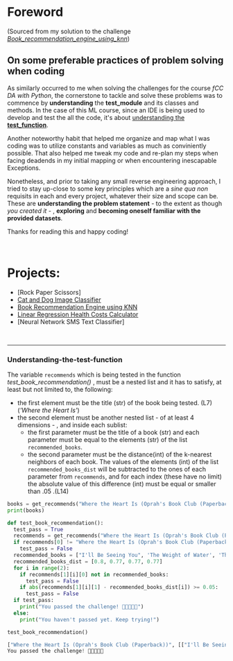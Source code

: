 # Foreword
(Sourced from my solution to the challenge [*Book_recommendation_engine_using_knn*](https://github.com/GBlanch/fCC-Machine-Learning-with-Python-Certification/blob/main/2.book_recommendation_engine_using_knn/fcc_book_recommendation_knn_dec30.ipynb))

## On some preferable practices of problem solving when coding

As similarly occurred to me when solving the challenges for the course _fCC DA with Python_, the cornerstone to tackle and solve these problems was to commence by **understanding** the **test_module** and its classes and methods. In the case of this ML course,  since an IDE is being used to develop and test the all the code, it's about [understanding the  **test_function**](#understanding-the-test-function).

Another noteworthy habit that helped me organize and map what I was coding was to utilize constants and variables as much as conviniently possible. That also helped me tweak my code and re-plan my steps when facing deadends in my initial mapping or when encountering inescapable Exceptions.

Nonetheless, and prior to taking any small reverse engineering approach, I tried to stay up-close to some key principles which are a _sine qua non_ requisits in each and every project, whatever their size and scope can be. These are **understanding the problem statement** - to the extent as though _you created it_ - , **exploring** and **becoming oneself familiar with the provided datasets**.

Thanks for reading this and happy coding!

<br>

# Projects:


  - [Rock Paper Scissors]
  - [Cat and Dog Image Classifier](https://github.com/GBlanch/fCC-Machine-Learning-with-Python-Certification/tree/main/1.cat_and_dog_image_classifier)
  - [Book Recommendation Engine using KNN](https://github.com/GBlanch/fCC-Machine-Learning-with-Python-Certification/tree/main/2.book_recommendation_engine_using_knn)
  - [Linear Regression Health Costs Calculator](https://github.com/GBlanch/fCC-Machine-Learning-with-Python-Certification/tree/main/3.linear_regression_health_costs_calc)
  - [Neural Network SMS Text Classifier]

<br>

--- 

### Understanding-the-test-function

The variable `recommends` which is being tested in the function *test_book_recommendation()* , must be a nested list and it has to satisfy, at least but not limited to, the following:

- the first element must be the title (str) of the book being tested. (L7) (*'Where the Heart Is'*)
- the second element must be another nested list - of at least 4 dimensions - , and inside each sublist:
    - the first parameter must be the title of a book (str) and each parameter must be equal to the elements (str) of the list `recommended_books`. 
    - the second parameter must be the distance(int) of the k-nearest neighbors of each book. The values of the elements (int) of the list `recommended_books_dist` will be subtracted to the ones of each parameter from `recommends`, and for each index (these have no limit) the absolute value of this difference (int) must be equal or smaller than .05 .(L14)


```python
books = get_recommends("Where the Heart Is (Oprah's Book Club (Paperback))")
print(books)

def test_book_recommendation():
  test_pass = True
  recommends = get_recommends("Where the Heart Is (Oprah's Book Club (Paperback))")
  if recommends[0] != "Where the Heart Is (Oprah's Book Club (Paperback))":
    test_pass = False
  recommended_books = ["I'll Be Seeing You", 'The Weight of Water', 'The Surgeon', 'I Know This Much Is True']
  recommended_books_dist = [0.8, 0.77, 0.77, 0.77]
  for i in range(2):
    if recommends[1][i][0] not in recommended_books:
      test_pass = False
    if abs(recommends[1][i][1] - recommended_books_dist[i]) >= 0.05:
      test_pass = False
  if test_pass:
    print("You passed the challenge! 🎉🎉🎉🎉🎉")
  else:
    print("You haven't passed yet. Keep trying!")

test_book_recommendation()

["Where the Heart Is (Oprah's Book Club (Paperback))", [["I'll Be Seeing You", 0.8016], ['The Weight of Water', 0.7709], ['The Surgeon', 0.7699], ['I Know This Much Is True', 0.7677]]]
You passed the challenge! 🎉🎉🎉🎉🎉
```
